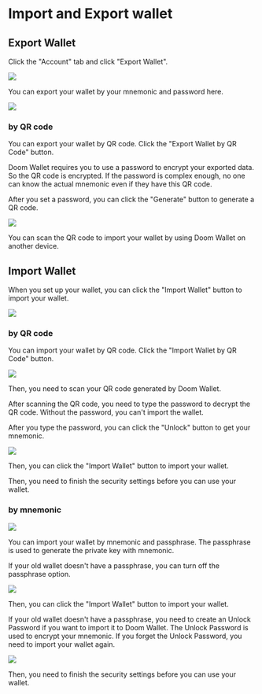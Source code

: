 # Import and Export wallet

## Export Wallet

Click the "Account" tab and click "Export Wallet".

![](./3-1.jpg)

You can export your wallet by your mnemonic and password here.

![](./6-2.jpg)

### by QR code

You can export your wallet by QR code. Click the "Export Wallet by QR Code" button.

Doom Wallet requires you to use a password to encrypt your exported data. So the QR code is encrypted. If the password is complex enough, no one can know the actual mnemonic even if they have this QR code.

After you set a password, you can click the "Generate" button to generate a QR code.

![](./6-4.jpg)

You can scan the QR code to import your wallet by using Doom Wallet on another device.

## Import Wallet

When you set up your wallet, you can click the "Import Wallet" button to import your wallet.

![](./6-5.jpg)

### by QR code

You can import your wallet by QR code. Click the "Import Wallet by QR Code" button.

![](./6-6.jpg)

Then, you need to scan your QR code generated by Doom Wallet.

After scanning the QR code, you need to type the password to decrypt the QR code. Without the password, you can't import the wallet.

After you type the password, you can click the "Unlock" button to get your mnemonic.

![](./6-8.jpg)

Then, you can click the "Import Wallet" button to import your wallet.

Then, you need to finish the security settings before you can use your wallet.

### by mnemonic

![](./6-9.jpg)

You can import your wallet by mnemonic and passphrase. The passphrase is used to generate the private key with mnemonic.

If your old wallet doesn't have a passphrase, you can turn off the passphrase option.

![](./6-10.jpg)

Then, you can click the "Import Wallet" button to import your wallet.

If your old wallet doesn't have a passphrase, you need to create an Unlock Password if you want to import it to Doom Wallet. The Unlock Password is used to encrypt your mnemonic. If you forget the Unlock Password, you need to import your wallet again.

![](./6-11.jpg)

Then, you need to finish the security settings before you can use your wallet.
